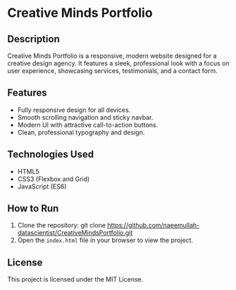 # Creative Minds Portfolio

## Description
Creative Minds Portfolio is a responsive, modern website designed for a creative design agency. It features a sleek, professional look with a focus on user experience, showcasing services, testimonials, and a contact form.

## Features
- Fully responsive design for all devices.
- Smooth scrolling navigation and sticky navbar.
- Modern UI with attractive call-to-action buttons.
- Clean, professional typography and design.

## Technologies Used
- HTML5
- CSS3 (Flexbox and Grid)
- JavaScript (ES6)

## How to Run
1. Clone the repository:
git clone https://github.com/naeemullah-datascientist/CreativeMindsPortfolio.git
2. Open the `index.html` file in your browser to view the project.

## License
This project is licensed under the MIT License.
